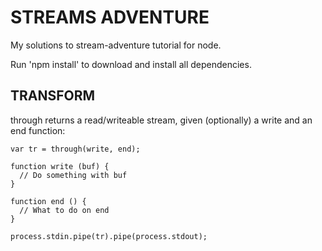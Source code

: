 STREAMS ADVENTURE
=================

My solutions to stream-adventure tutorial for node.

Run 'npm install' to download and install all dependencies.

TRANSFORM
---------

through returns a read/writeable stream, given (optionally)
a write and an end function:

~~~
var tr = through(write, end);

function write (buf) {
  // Do something with buf
}

function end () {
  // What to do on end
}

process.stdin.pipe(tr).pipe(process.stdout);
~~~
